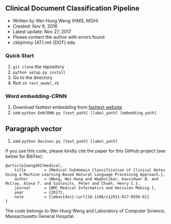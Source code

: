 ## Clinical Document Classification Pipeline

- Written by Wei-Hung Weng (HMS, MGH)
- Created: Nov 9, 2016
- Latest update: Nov 27, 2017
- Please contact the author with errors found.
- ckbjimmy {AT} mit {DOT} edu

### Quick Start
1. `git clone` the repository
2. `python setup.py install`
3. Go to the directory
4. Run `sh test_model.sh`

### Word embedding-CRNN
1. Download fasttext embedding from [fasttext website](https://fasttext.cc/docs/en/english-vectors.html)
2. use `python EmbCRNN.py [text_path] [label_path] [embedding_path]`

## Paragraph vector
1. use `python Doc2vec.py [text_path] [label_path]`

If you use this code, please kindly cite the paper for this GitHub project (see below for BibTex):

```
@article{weng2017medical,
	title        = {Medical Subdomain Classification of Clinical Notes Using a Machine Learning-Based Natural Language Processing Approach.},
	author       = {Weng, Wei-Hung and Wagholikar, Kavishwar B. and McCray, Alexa T. and Szolovits, Peter and Chueh, Henry C.},
	journal      = {BMC Medical Informatics and Decision Making.},
	year         = {2017},
    note         = {\mbox{doi}:\url{10.1186/s12911-017-0556-8}}
}
```

The code belongs to Wei-Hung Weng and Laboratory of Computer Science, Massachusetts General Hospital.